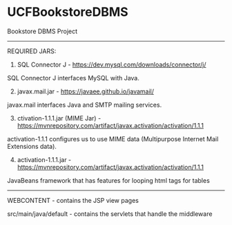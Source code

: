 # UCFBookstoreDBMS
Bookstore DBMS Project

----------------------------------------------------------------------
REQUIRED JARS: 
1. SQL Connector J - https://dev.mysql.com/downloads/connector/j/

  SQL Connector J interfaces MySQL with Java.

2. javax.mail.jar - https://javaee.github.io/javamail/ 

  javax.mail interfaces Java and SMTP mailing services.

3. ctivation-1.1.1.jar (MIME Jar) - https://mvnrepository.com/artifact/javax.activation/activation/1.1.1 

  activation-1.1.1 configures us to use MIME data (Multipurpose Internet Mail Extensions data).

4. activation-1.1.1.jar - https://mvnrepository.com/artifact/javax.activation/activation/1.1.1
  
  JavaBeans framework that has features for looping html tags for tables

----------------------------------------------------------------------

WEBCONTENT - contains the JSP view pages 

src/main/java/default - contains the servlets that handle the middleware
